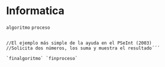 # Informatica


`algoritmo` `proceso` 
```//suma.psc

//El ejemplo más simple de la ayuda en el PSeInt (2003)
//Solicita dos números, los suma y muestra el resultado´´´

`finalgoritmo` `finproceso`
